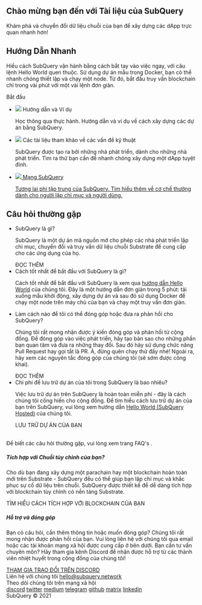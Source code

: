 <link rel="stylesheet" href="/assets/style/welcome.css" as="style" />
<div class="top2Sections">
  <section class="welcomeWords">
    <div class="main">
      <div>
        <h2 class="welcomeTitle">Chào mừng bạn đến với <span>Tài liệu</span> của SubQuery</h2>
        <p>Khám phá và chuyển đổi dữ liệu chuỗi của bạn để xây dựng các dApp trực quan nhanh hơn!</p>
      </div>
    </div>
  </section>
  <section class="startSection main">
    <div>
      <h2 class="title">Hướng Dẫn <span>Nhanh</span></h2>
      <p>Hiểu cách SubQuery vận hành bằng cách bắt tay vào việc ngay, với câu lệnh Hello World quen thuộc. Sử dụng dự án mẫu trong Docker, bạn có thể nhanh chóng thiết lập và chạy một node. Từ đó, bắt đầu truy vấn blockchain chỉ trong vài phút với một vài lệnh đơn giản.
      </p>
      <span class="button">
        <router-link :to="{path: '/quickstart/helloworld-localhost/'}">
          <span>Bắt đầu</span>
        </router-link>
      </span>
    </div>
  </section>
</div>
<div class="main">
  <div>
    <ul class="list">
      <li>
        <router-link :to="{path: '/tutorials_examples/introduction/'}">
          <div>
            <img src="/assets/img/tutorialsIcon.svg" />
            <span>Hướng dẫn và Ví dụ</span>
            <p>Học thông qua thực hành. Hướng dẫn và ví dụ về cách xây dựng các dự án bằng SubQuery.</p>
          </div>
        </router-link>
      </li>
      <li>
        <router-link :to="{path: '/create/introduction/'}">
          <div>
            <img src="/assets/img/docsIcon.svg" />
            <span>Các tài liệu tham khảo về các vấn đề kỹ thuật</span>
            <p>SubQuery được tạo ra bởi những nhà phát triển, dành cho những nhà phát triển. Tìm ra thứ bạn cần để nhanh chóng xây dựng một dApp tuyệt đỉnh.</p>
          </div>
        </router-link>
      </li>
      <li>
        <a href="https://static.subquery.network/whitepaper.pdf" target="_blank">
          <div>
            <img src="/assets/img/networkIcon.svg" />
            <span>Mạng SubQuery</span>
            <p>Tương lai phi tập trung của SubQuery. Tìm hiểu thêm về cơ chế thưởng dành cho người lập chỉ mục và người dùng.</p>
          </div>
        </a>
      </li>
    </ul>
  </div>
</div>
<section class="faqSection main">
  <div>
    <h2 class="title">Câu hỏi thường gặp</h2>
    <ul class="faqList">
      <li>
        <div class="title">SubQuery là gì?</div>
        <div class="content">
          <p>SubQuery là một dự án mã nguồn mở cho phép các nhà phát triển lập chỉ mục, chuyển đổi và truy vấn dữ liệu chuỗi Substrate để cung cấp cho các ứng dụng của họ.</p>
          <span class="more">
            <router-link :to="{path: '/faqs/faqs/#what-is-subquery'}">ĐỌC THÊM</router-link>
          </span>
        </div>
      </li>
      <li>
        <div class="title">Cách tốt nhất để bắt đầu với SubQuery là gì?</div>
        <div class="content">
          <p>Cách tốt nhất để bắt đầu với SubQuery là xem qua <a href="/quickstart/helloworld-localhost/">hướng dẫn Hello World</a> của chúng tôi. Đây là một hướng dẫn đơn giản trong 5 phút: tải xuống mẫu khởi động, xây dựng dự án và sau đó sử dụng Docker để chạy một node trên máy chủ của bạn và chạy một truy vấn đơn giản. </p>
        </div>
      </li>
      <li>
        <div class="title">Làm cách nào để tôi có thể đóng góp hoặc đưa ra phản hồi cho SubQuery?</div>
        <div class="content">
          <p>Chúng tôi rất mong nhận được ý kiến đóng góp và phản hồi từ cộng đồng. Để đóng góp vào việc phát triển, hãy tạo bản sao cho những phần bạn quan tâm và đưa ra những thay đổi. Sau đó hãy sử dụng chức năng Pull Request hay gọi tắt là PR. À, đừng quên chạy thử đấy nhé! Ngoài ra, hãy xem các nguyên tắc đóng góp của chúng tôi (sẽ sớm được công khai). </p>
          <span class="more">
            <router-link :to="{path: '/faqs/faqs/#what-is-the-best-way-to-get-started-with-subquery'}">ĐỌC THÊM</router-link>
          </span>
        </div>
      </li>
      <li>
        <div class="title">Chi phí để lưu trữ dự án của tôi trong SubQuery là bao nhiêu?</div>
        <div class="content">
          <p>Việc lưu trữ dự án trên SubQuery là hoàn toàn miễn phí - đây là cách chúng tôi cống hiến cho cộng đồng. Để tìm hiểu cách lưu trữ dự án của bạn trên SubQuery, vui lòng xem hướng dẫn <a href="/quickstart/helloworld-hosted/">Hello World (SubQuery Hosted)</a> của chúng tôi.</p>
          <span class="more">
            <router-link :to="{path: '/publish/publish/'}">LƯU TRỮ DỰ ÁN CỦA BẠN</router-link>
          </span>
        </div>
      </li>
    </ul><br>
    Để biết các câu hỏi thường gặp, vui lòng xem trang <router-link :to="{path: '/faqs/faqs/'}">FAQ's</router-link> .    
  </div>
</section>
<section class="main">
  <div>
    <div class="lastIntroduce lastIntroduce_1">
        <h5>Tích hợp với Chuỗi tùy chỉnh của bạn?</h5>
        <p>Cho dù bạn đang xây dựng một parachain hay một blockchain hoàn toàn mới trên Substrate - SubQuery đều có thể giúp bạn lập chỉ mục và khắc phục sự cố dữ liệu trên chuỗi. SubQuery được thiết kế để dễ dàng tích hợp với blockchain tùy chỉnh có nền tảng Substrate.</p>
        <span class="more">
          <router-link :to="{path: '/create/mapping/#custom-substrate-chains'}">TÌM HIỂU CÁCH TÍCH HỢP VỚI BLOCKCHAIN CỦA BẠN</router-link>
        </span>
    </div>
    <div class="lastIntroduce lastIntroduce_2">
        <h5>Hỗ trợ và đóng góp</h5>
        <p>Bạn có câu hỏi, cần thêm thông tin hoặc muốn đóng góp? Chúng tôi rất mong nhận được phản hồi của bạn. Vui lòng liên hệ với chúng tôi qua email hoặc các tài khoản mạng xã hội được cung cấp ở bên dưới. Bạn cần tư vấn chuyên môn? Hãy tham gia kênh Discord để nhận được hỗ trợ từ các thành viên nhiệt huyết trong cộng đồng của chúng tôi! </p>
        <a class="more" target="_blank" href="https://discord.com/invite/78zg8aBSMG">THAM GIA TRAO ĐỔI TRÊN DISCORD</a>
    </div>
    </div>
</section>
<section class="main connectSection">
  <div class="email">
    <span>Liên hệ với chúng tôi </span>
    <a href="mailto:hello@subquery.network">hello@subquery.network</a>
  </div>
  <div>
    <div>Theo dõi chúng tôi trên mạng xã hội</div>
    <div class="connectWay">
      <a href="https://discord.com/invite/78zg8aBSMG" target="_blank" class="connectDiscord">discord</a>
      <a href="https://twitter.com/subquerynetwork" target="_blank" class="connectTwitter">twitter</a>
      <a href="https://medium.com/@subquery" target="_blank" class="connectMedium">medium</a>
      <a href="https://t.me/subquerynetwork" target="_blank" class="connectTelegram">telegram</a>
      <a href="https://github.com/OnFinality-io/subql" target="_blank" class="connectGithub">github</a>
      <a href="https://matrix.to/#/#subquery:matrix.org" target="_blank" class="connectMatrix">matrix</a>
      <a href="https://www.linkedin.com/company/subquery" target="_blank" class="connectLinkedin">linkedin</a>
    </div>
  </div>
</section>
</div> </div>
<div class="footer">
  <div class="main"><div>SubQuery © 2021</div></div>
</div>
<script charset="utf-8" src="/assets/js/welcome.js"></script>
